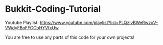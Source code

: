 # Bukkit-Coding-Tutorial

Youtube Playlist: https://www.youtube.com/playlist?list=PLQzlvBWeRwzxV-VWdyFBoFFCCbHYVfxUw

You are free to use any parts of this code for your own projects!
